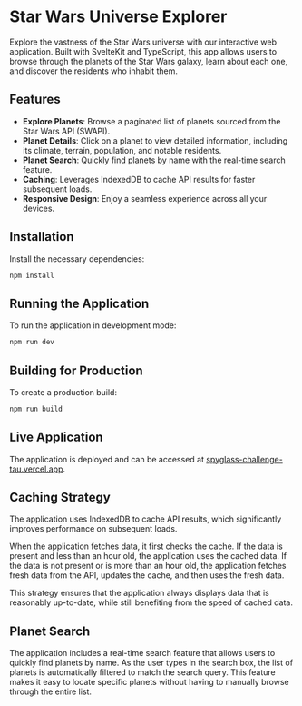 # Star Wars Universe Explorer

Explore the vastness of the Star Wars universe with our interactive web application. Built with SvelteKit and TypeScript, this app allows users to browse through the planets of the Star Wars galaxy, learn about each one, and discover the residents who inhabit them.

## Features

- **Explore Planets**: Browse a paginated list of planets sourced from the Star Wars API (SWAPI).
- **Planet Details**: Click on a planet to view detailed information, including its climate, terrain, population, and notable residents.
- **Planet Search**: Quickly find planets by name with the real-time search feature.
- **Caching**: Leverages IndexedDB to cache API results for faster subsequent loads.
- **Responsive Design**: Enjoy a seamless experience across all your devices.

## Installation

Install the necessary dependencies:

```bash
npm install
```

## Running the Application

To run the application in development mode:

```bash
npm run dev
```

## Building for Production

To create a production build:

```bash
npm run build
```

## Live Application

The application is deployed and can be accessed at [spyglass-challenge-tau.vercel.app](https://spyglass-challenge-tau.vercel.app/).

## Caching Strategy

The application uses IndexedDB to cache API results, which significantly improves performance on subsequent loads.

When the application fetches data, it first checks the cache. If the data is present and less than an hour old, the application uses the cached data. If the data is not present or is more than an hour old, the application fetches fresh data from the API, updates the cache, and then uses the fresh data.

This strategy ensures that the application always displays data that is reasonably up-to-date, while still benefiting from the speed of cached data.

## Planet Search

The application includes a real-time search feature that allows users to quickly find planets by name. As the user types in the search box, the list of planets is automatically filtered to match the search query. This feature makes it easy to locate specific planets without having to manually browse through the entire list.
